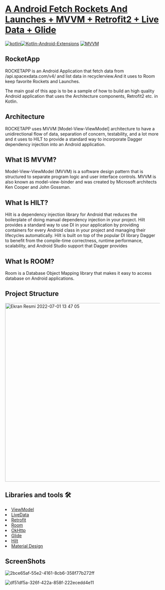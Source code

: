 # [A  Android Fetch Rockets And Launches + MVVM + Retrofit2 + Live Data + Glide](https://github.com/tugceak/RocketApp)

[![kotlin](https://img.shields.io/badge/Kotlin-1.3.xxx-brightgreen.svg)](https://kotlinlang.org/)[![Kotlin-Android-Extensions](https://img.shields.io/badge/Kotlin--Android--Extensions-plugin-red.svg)](https://kotlinlang.org/docs/tutorials/android-plugin.html) [![MVVM](https://img.shields.io/badge/Clean--Code-MVVM-brightgreen.svg)](https://github.com/googlesamples/android-architecture) 

## RocketApp
ROCKETAPP is an Android Application that fetch data from /api.spacexdata.com/v4/
and list data in recyclerview.And it uses to Room keep favorite Rockets and Launches.

The main goal of this app is to be a sample of how to build an high quality Android application that uses the Architecture components, Retrofit2 etc. in Kotlin.


## Architecture
ROCKETAPP uses MVVM [Model-View-ViewModel] architecture to have a unidirectional flow of data, separation of concern, testability, and a lot more and ıt uses to HILT
to provide a standard way to incorporate Dagger dependency injection into an Android application.


## What IS MVVM?
Model-View-ViewModel (MVVM) is a software design pattern that is structured to separate program logic and user interface controls. MVVM is also known as model-view-binder and was created by Microsoft architects Ken Cooper and John Gossman.
## What Is HILT?
Hilt is a dependency injection library for Android that reduces the boilerplate of doing manual dependency injection in your project.
Hilt provides a standard way to use DI in your application by providing containers for every Android class in your project and managing their lifecycles automatically. Hilt is built on top of the popular DI library Dagger to benefit from the compile-time correctness, runtime performance, scalability, and Android Studio support that Dagger provides
## What Is ROOM?
Room is a Database Object Mapping library that makes it easy to access database on Android applications.

## Project Structure

<img width="581" alt="Ekran Resmi 2022-07-01 13 47 05" src="https://user-images.githubusercontent.com/103635954/176880566-0b5da5cc-5d81-4911-be9e-902d04230477.png">

## Libraries and tools 🛠

<li><a href="https://developer.android.com/topic/libraries/architecture/viewmodel">ViewModel</a></li>
<li><a href="https://developer.android.com/topic/libraries/architecture/livedata">LiveData</a></li>
<li><a href="https://square.github.io/retrofit/">Retrofit</a></li>
<li><a href="https://square.github.io/retrofit/](https://github.com/androidx-releases/Room">Room</a></li>
<li><a href="https://github.com/square/okhttp">OkHttp</a></li>
<li><a href="https://github.com/bumptech/glide">Glide</a></li>
<li><a href="https://developer.android.com/training/dependency-injection/hilt-android/">Hilt</a></li>
<li><a href="https://material.io/develop/android/docs/getting-started/">Material Design</a></li>

## ScreenShots
![2bce65af-55e2-4161-8cb6-358f77b272ff](https://user-images.githubusercontent.com/103635954/176880746-d6f15b2f-3dd2-42a3-8fd9-31b655afc65c.jpg)


![df51df5a-326f-422a-858f-222ecedd4e11](https://user-images.githubusercontent.com/103635954/176880938-6ea2bb4f-891f-4602-827a-dcb07df0f898.jpg)
